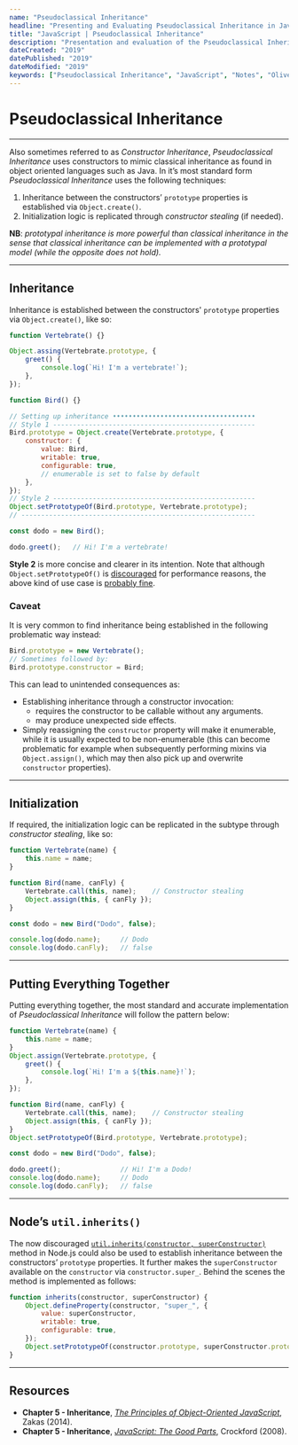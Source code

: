 ```yaml
---
name: "Pseudoclassical Inheritance" 
headline: "Presenting and Evaluating Pseudoclassical Inheritance in JavaScript"
title: "JavaScript | Pseudoclassical Inheritance"
description: "Presentation and evaluation of the Pseudoclassical Inheritance pattern in JavaScript."
dateCreated: "2019"
datePublished: "2019"
dateModified: "2019"
keywords: ["Pseudoclassical Inheritance", "JavaScript", "Notes", "Oliver Sieweke"]
---
```


# Pseudoclassical Inheritance

---

Also sometimes referred to as *Constructor Inheritance*, *Pseudoclassical Inheritance* uses constructors to mimic classical inheritance as found in object oriented languages such as Java. In it’s most standard form *Pseudoclassical Inheritance* uses the following techniques:

1. Inheritance between the constructors’ `prototype` properties is established via `Object.create()`.
2. Initialization logic is replicated through *constructor stealing* (if needed).

**NB**: *prototypal inheritance is more powerful than classical inheritance in the sense that classical inheritance can be implemented with a prototypal model (while the opposite does not hold).*

---

## Inheritance

Inheritance is established between the constructors' `prototype` properties via `Object.create()`, like so:

```js
function Vertebrate() {}

Object.assing(Vertebrate.prototype, {
    greet() {
        console.log(`Hi! I'm a vertebrate!`);
    },
});

function Bird() {}

// Setting up inheritance ••••••••••••••••••••••••••••••••••••
// Style 1 ---------------------------------------------------
Bird.prototype = Object.create(Vertebrate.prototype, {
    constructor: {
        value: Bird,
        writable: true,
        configurable: true,
        // enumerable is set to false by default
    },
});
// Style 2 ---------------------------------------------------
Object.setPrototypeOf(Bird.prototype, Vertebrate.prototype);
// -----------------------------------------------------------

const dodo = new Bird();

dodo.greet();   // Hi! I'm a vertebrate!
```

**Style 2** is more concise and clearer in its intention. Note that although `Object.setPrototypeOf()` is <a href="https://developer.mozilla.org/en-US/docs/Web/JavaScript/Reference/Global_Objects/Object/setPrototypeOf" target="_blank" rel="noopener noreferrer">discouraged</a> for performance reasons, the above kind of use case is <a href="https://stackoverflow.com/questions/23807805/why-is-mutating-the-prototype-of-an-object-bad-for-performance/23809148?noredirect=1#comment100835384_23809148" target="_blank" rel="noopener noreferrer">probably fine</a>.

### Caveat

It is very common to find inheritance being established in the following problematic way instead:

```js
Bird.prototype = new Vertebrate();
// Sometimes followed by:
Bird.prototype.constructor = Bird;
```

This can lead to unintended consequences as:

* Establishing inheritance through a constructor invocation:
  * requires the constructor to be callable without any arguments.
  * may produce unexpected side effects.
* Simply reassigning the `constructor` property will make it enumerable, while it is usually expected to be non-enumerable (this can become problematic for example when subsequently performing mixins via `Object.assign()`, which may then also pick up and overwrite `constructor` properties).

---

## Initialization

If required, the initialization logic can be replicated in the subtype through *constructor stealing*, like so:

```js
function Vertebrate(name) {
    this.name = name;
}

function Bird(name, canFly) {
    Vertebrate.call(this, name);    // Constructor stealing
    Object.assign(this, { canFly });
}

const dodo = new Bird("Dodo", false);

console.log(dodo.name);     // Dodo
console.log(dodo.canFly);   // false
```

---

## Putting Everything Together

Putting everything together, the most standard and accurate implementation of *Pseudoclassical Inheritance* will follow the pattern below:

```js
function Vertebrate(name) {
    this.name = name;
}
Object.assign(Vertebrate.prototype, {
    greet() {
        console.log(`Hi! I'm a ${this.name}!`);
    },
});

function Bird(name, canFly) {
    Vertebrate.call(this, name);    // Constructor stealing
    Object.assign(this, { canFly });
}
Object.setPrototypeOf(Bird.prototype, Vertebrate.prototype);

const dodo = new Bird("Dodo", false);

dodo.greet();               // Hi! I'm a Dodo!
console.log(dodo.name);     // Dodo
console.log(dodo.canFly);   // false
```

---

## Node’s `util.inherits()`

The now discouraged <a href="https://nodejs.org/docs/latest/api/util.html#util_util_inherits_constructor_superconstructor" target="_blank" rel="noopener noreferrer">`util.inherits(constructor, superConstructor)`</a> method in Node.js could also be used to establish inheritance between the constructors’ `prototype` properties. It further makes the `superConstructor` available on the `constructor` via `constructor.super_`. Behind the scenes the method is implemented as follows:

```js
function inherits(constructor, superConstructor) {
    Object.defineProperty(constructor, "super_", {
        value: superConstructor,
        writable: true,
        configurable: true,
    });
    Object.setPrototypeOf(constructor.prototype, superConstructor.prototype);
}
```

---

## Resources

* **Chapter 5 - Inheritance**, [_The Principles of Object-Oriented JavaScript_](/reading/#object-oriented-js), Zakas (2014).
* **Chapter 5 - Inheritance**, [_JavaScript: The Good Parts_](/reading/#javascrtipt-the-good-parts), Crockford (2008).
